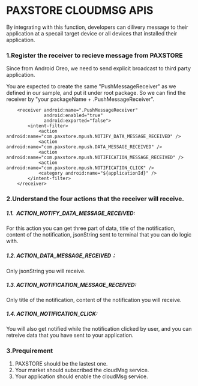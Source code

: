 # PAXSTORE CLOUDMSG APIS

By integrating with this function, developers can dilivery message to their application at a specail target device or all devices that installed their application.

### 1.Register the receiver to recieve message from PAXSTORE
Since from Android Oreo, we need to send explicit broadcast to third party application.

You are expected to create the same "PushMessageReceiver" as we defined in our sample, and put it under root package. So we can find the receiver by "your packageName + .PushMessageReceiver".

 	    <receiver android:name=".PushMessageReceiver"
                  android:enabled="true"
                  android:exported="false">
            <intent-filter>
                <action android:name="com.paxstore.mpush.NOTIFY_DATA_MESSAGE_RECEIVED" />
                <action android:name="com.paxstore.mpush.DATA_MESSAGE_RECEIVED" />
                <action android:name="com.paxstore.mpush.NOTIFICATION_MESSAGE_RECEIVED" />
                <action android:name="com.paxstore.mpush.NOTIFICATION_CLICK" />
                <category android:name="${applicationId}" />
            </intent-filter>
        </receiver>

### 2.Understand the four actions that the receiver will receive.
##### 1.1.  ACTION_NOTIFY_DATA_MESSAGE_RECEIVED:  
For this action you can get three part of data, title of the notification, content of the notification, jsonString sent to terminal that you can do logic with.
##### 1.2. ACTION_DATA_MESSAGE_RECEIVED：
Only jsonString you will receive.
##### 1.3. ACTION_NOTIFICATION_MESSAGE_RECEIVED: 
Only title of the notification, content of the notification you will receive.
##### 1.4. ACTION_NOTIFICATION_CLICK:
You will also get notified while the notification clicked by user, and you can retreive data that you have sent to your application.


### 3.Prequirement
1. PAXSTORE should be the lastest one.
2. Your market should subscribed the cloudMsg service.
3. Your application should enable the cloudMsg service.